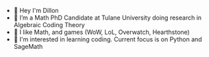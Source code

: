 - 👋 Hey I'm Dillon
- 🌱 I’m a Math PhD Candidate at Tulane University doing research in Algebraic Coding Theory
- 👀 I like Math, and games (WoW, LoL, Overwatch, Hearthstone)
- 🌴 I'm interested in learning coding. Current focus is on Python and SageMath

